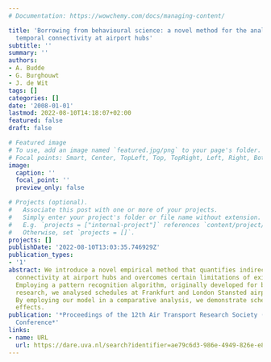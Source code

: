 ```yaml
---
# Documentation: https://wowchemy.com/docs/managing-content/

title: 'Borrowing from behavioural science: a novel method for the analysis of indirect
  temporal connectivity at airport hubs'
subtitle: ''
summary: ''
authors:
- A. Budde
- G. Burghouwt
- J. de Wit
tags: []
categories: []
date: '2008-01-01'
lastmod: 2022-08-10T14:18:07+02:00
featured: false
draft: false

# Featured image
# To use, add an image named `featured.jpg/png` to your page's folder.
# Focal points: Smart, Center, TopLeft, Top, TopRight, Left, Right, BottomLeft, Bottom, BottomRight.
image:
  caption: ''
  focal_point: ''
  preview_only: false

# Projects (optional).
#   Associate this post with one or more of your projects.
#   Simply enter your project's folder or file name without extension.
#   E.g. `projects = ["internal-project"]` references `content/project/deep-learning/index.md`.
#   Otherwise, set `projects = []`.
projects: []
publishDate: '2022-08-10T13:03:35.746929Z'
publication_types:
- '1'
abstract: We introduce a novel empirical method that quantifies indirect temporal
  connectivity at airport hubs and overcomes certain limitations of existing methodology.
  Employing a pattern recognition algorithm, originally developed for behavioural
  research, we analysed schedules at Frankfurt and London Stansted airports in 2007.
  By employing our model in a comparative analysis, we demonstrate schedule coordination
  effects.
publication: '*Proceedings of the 12th Air Transport Research Society (ATRS) World
  Conference*'
links:
- name: URL
  url: https://dare.uva.nl/search?identifier=ae79c6d3-986e-4949-826e-e8a873c5d399
---
```

